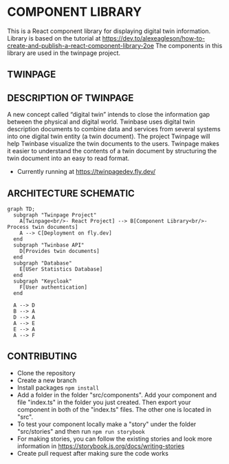 # COMPONENT LIBRARY
This is a React component library for displaying digital twin information. Library is based on the tutorial at https://dev.to/alexeagleson/how-to-create-and-publish-a-react-component-library-2oe
The components in this library are used in the twinpage project.

## TWINPAGE
## DESCRIPTION OF TWINPAGE
A new concept called “digital twin” intends to close the information gap between the physical and digital world. Twinbase uses digital twin description documents to combine data and services from several systems into one digital twin entity (a twin document). The project Twinpage will help Twinbase visualize the twin documents to the users. Twinpage makes it easier to understand the contents of a twin document by structuring the twin document into an easy to read format.
- Currently running at https://twinpagedev.fly.dev/

## ARCHITECTURE SCHEMATIC

```mermaid
graph TD;
  subgraph "Twinpage Project" 
    A[Twinpage<br/>- React Project] --> B[Component Library<br/>- Process twin documents]
    A --> C[Deployment on fly.dev]
  end
  subgraph "Twinbase API" 
    D[Provides twin documents]
  end
  subgraph "Database" 
    E[USer Statistics Database]
  end
  subgraph "Keycloak" 
    F[User authentication]
  end
  
  A --> D
  B --> A
  D --> A
  A --> E
  E --> A
  A --> F
```

## CONTRIBUTING

- Clone the repository
- Create a new branch
- Install packages ```npm install```
- Add a folder in the folder "src/components". Add your component and file "index.ts" in the folder you just created. Then export your component in both of the "index.ts" files. The other one is located in "src".
- To test your component locally make a "story" under the folder "src/stories" and then run ```npm run storybook```
- For making stories, you can follow the existing stories and look more information in https://storybook.js.org/docs/writing-stories
- Create pull request after making sure the code works
